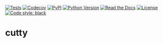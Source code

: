 [![Tests](https://github.com/cjolowicz/cutty/workflows/Tests/badge.svg)](https://github.com/cjolowicz/cutty/actions?workflow=Tests)
[![Codecov](https://codecov.io/gh/cjolowicz/cutty/branch/master/graph/badge.svg)](https://codecov.io/gh/cjolowicz/cutty)
[![PyPI](https://img.shields.io/pypi/v/cutty.svg)](https://pypi.org/project/cutty/)
[![Python Version](https://img.shields.io/pypi/pyversions/cutty)](https://pypi.org/project/cutty)
[![Read the Docs](https://readthedocs.org/projects/cutty/badge/)](https://cutty.readthedocs.io/)
[![License](https://img.shields.io/pypi/l/cutty)](https://opensource.org/licenses/MIT)
[![Code style: black](https://img.shields.io/badge/code%20style-black-000000.svg)](https://github.com/psf/black)

# cutty
